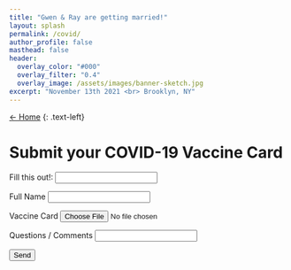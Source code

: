 ```yaml
---
title: "Gwen & Ray are getting married!"
layout: splash
permalink: /covid/
author_profile: false
masthead: false
header:
  overlay_color: "#000"
  overlay_filter: "0.4"
  overlay_image: /assets/images/banner-sketch.jpg
excerpt: "November 13th 2021 <br> Brooklyn, NY"
---
```


 [<- Home](../index.html)
{: .text-left}

# Submit your COVID-19 Vaccine Card  

<form name="rsvp" netlify-honeypot="bot-field" method="POST" data-netlify="true" action="/rsvp-success/" netlify>
  <p class="hidden">
    <label>Fill this out!: <input name="bot-field" /></label>
  </p>
  <p>
    <label>Full Name <input type="text" name="name" required/></label>
  </p>
  <p>
    <label>Vaccine Card <input type="file" name="vaccine_card" accept="image/png, image/jpeg, image/tiff, application/pdf, .heif" required/></label>
  </p>
  <p>
    <label>Questions / Comments <input type="text" name="comments" /></label>
  </p>
  <p>
    <button type="submit" class="btn btn--primary">Send</button>
  </p>
</form>
